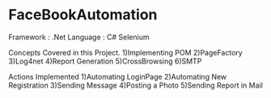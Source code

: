 # FaceBookAutomation
Framework : .Net
Language : C#
Selenium

Concepts Covered  in this Project.
1)Implementing POM
2)PageFactory
3)Log4net
4)Report Generation
5)CrossBrowsing
6)SMTP

Actions Implemented
1)Automating LoginPage
2)Automating New Registration
3)Sending Message
4)Posting a Photo
5)Sending Report in Mail
